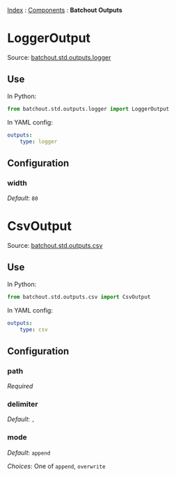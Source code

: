 
[Index](../index.md) : [Components](00_overview.md) : __Batchout Outputs__



# LoggerOutput

Source: [batchout.std.outputs.logger](../../batchout/std/outputs/logger.py)

## Use

In Python:

```python
from batchout.std.outputs.logger import LoggerOutput
```

In YAML config:

```YAML
outputs:
    type: logger
```

## Configuration


### width

_Default_: `80`


# CsvOutput

Source: [batchout.std.outputs.csv](../../batchout/std/outputs/csv.py)

## Use

In Python:

```python
from batchout.std.outputs.csv import CsvOutput
```

In YAML config:

```YAML
outputs:
    type: csv
```

## Configuration


### path

_Required_


### delimiter

_Default_: `,`


### mode

_Default_: `append`

_Choices_: One of `append`, `overwrite`

